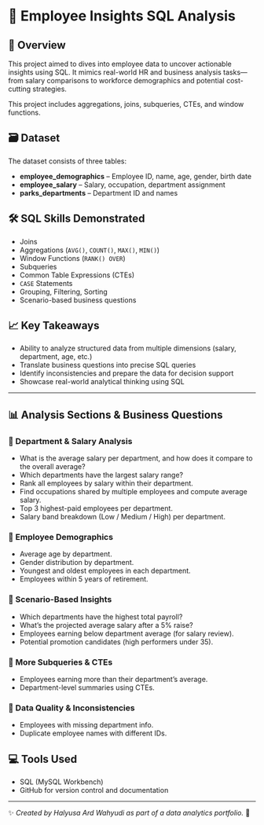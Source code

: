 # 🧮 Employee Insights SQL Analysis

## 📌 Overview
This project aimed to dives into employee data to uncover actionable insights using SQL. It mimics real-world HR and business analysis tasks—from salary comparisons to workforce demographics and potential cost-cutting strategies.

This project includes aggregations, joins, subqueries, CTEs, and window functions.


## 🗃️ Dataset

The dataset consists of three tables:

- **employee_demographics** – Employee ID, name, age, gender, birth date  
- **employee_salary** – Salary, occupation, department assignment  
- **parks_departments** – Department ID and names  


## 🛠️ SQL Skills Demonstrated

- Joins
- Aggregations (`AVG()`, `COUNT()`, `MAX()`, `MIN()`)
- Window Functions (`RANK() OVER`)
- Subqueries 
- Common Table Expressions (CTEs)
- `CASE` Statements
- Grouping, Filtering, Sorting
- Scenario-based business questions


## 📈 Key Takeaways

- Ability to analyze structured data from multiple dimensions (salary, department, age, etc.)
- Translate business questions into precise SQL queries
- Identify inconsistencies and prepare the data for decision support
- Showcase real-world analytical thinking using SQL

---
  
## 📊 Analysis Sections & Business Questions

### 🔹 Department & Salary Analysis

- What is the average salary per department, and how does it compare to the overall average?
- Which departments have the largest salary range?
- Rank all employees by salary within their department.
- Find occupations shared by multiple employees and compute average salary.
- Top 3 highest-paid employees per department.
- Salary band breakdown (Low / Medium / High) per department.

### 🔹 Employee Demographics

- Average age by department.
- Gender distribution by department.
- Youngest and oldest employees in each department.
- Employees within 5 years of retirement.

### 🔹 Scenario-Based Insights

- Which departments have the highest total payroll?
- What’s the projected average salary after a 5% raise?
- Employees earning below department average (for salary review).
- Potential promotion candidates (high performers under 35).

### 🔹 More Subqueries & CTEs

- Employees earning more than their department’s average.
- Department-level summaries using CTEs.

### 🔹 Data Quality & Inconsistencies

- Employees with missing department info.
- Duplicate employee names with different IDs.
  

## 💻 Tools Used

- SQL (MySQL Workbench)
- GitHub for version control and documentation

---
✨ _Created by Halyusa Ard Wahyudi as part of a data analytics portfolio._ 🚀

